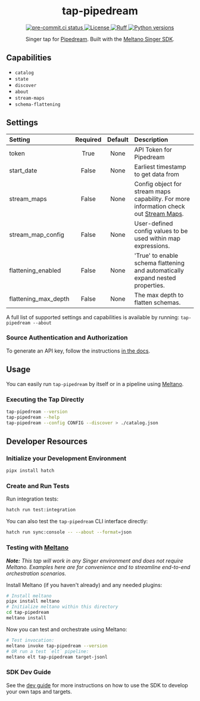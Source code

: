 <div align="center">

# tap-pipedream

<div>
  <a href="https://results.pre-commit.ci/latest/github/reservoir-data/tap-pipedream/main">
    <img alt="pre-commit.ci status" src="https://results.pre-commit.ci/badge/github/reservoir-data/tap-pipedream/main.svg"/>
  </a>
  <a href="https://github.com/reservoir-data/tap-pipedream/blob/main/LICENSE">
    <img alt="License" src="https://img.shields.io/github/license/reservoir-data/tap-pipedream"/>
  </a>
  <a href="https://github.com/astral-sh/ruff">
    <img src="https://img.shields.io/endpoint?url=https://raw.githubusercontent.com/charliermarsh/ruff/main/assets/badge/v2.json" alt="Ruff" style="max-width:100%;">
  </a>
  <a href="https://pypi.org/p/tap-pipedream/">
    <img alt="Python versions" src="https://img.shields.io/pypi/pyversions/tap-pipedream"/>
  </a>
</div>

Singer tap for [Pipedream](https://pipedream.com/). Built with the [Meltano Singer SDK](https://sdk.meltano.com).

</div>

## Capabilities

* `catalog`
* `state`
* `discover`
* `about`
* `stream-maps`
* `schema-flattening`

## Settings

| Setting             | Required | Default | Description |
|:--------------------|:--------:|:-------:|:------------|
| token               | True     | None    | API Token for Pipedream |
| start_date          | False    | None    | Earliest timestamp to get data from |
| stream_maps         | False    | None    | Config object for stream maps capability. For more information check out [Stream Maps](https://sdk.meltano.com/en/latest/stream_maps.html). |
| stream_map_config   | False    | None    | User-defined config values to be used within map expressions. |
| flattening_enabled  | False    | None    | 'True' to enable schema flattening and automatically expand nested properties. |
| flattening_max_depth| False    | None    | The max depth to flatten schemas. |

A full list of supported settings and capabilities is available by running: `tap-pipedream --about`

### Source Authentication and Authorization

To generate an API key, follow the instructions [in the docs](https://pipedream.com/docs/api/auth/#pipedream-api-key).

## Usage

You can easily run `tap-pipedream` by itself or in a pipeline using [Meltano](https://meltano.com/).

### Executing the Tap Directly

```bash
tap-pipedream --version
tap-pipedream --help
tap-pipedream --config CONFIG --discover > ./catalog.json
```

## Developer Resources

### Initialize your Development Environment

```bash
pipx install hatch
```

### Create and Run Tests

Run integration tests:

```bash
hatch run test:integration
```

You can also test the `tap-pipedream` CLI interface directly:

```bash
hatch run sync:console -- --about --format=json
```

### Testing with [Meltano](https://www.meltano.com)

_**Note:** This tap will work in any Singer environment and does not require Meltano.
Examples here are for convenience and to streamline end-to-end orchestration scenarios._

Install Meltano (if you haven't already) and any needed plugins:

```bash
# Install meltano
pipx install meltano
# Initialize meltano within this directory
cd tap-pipedream
meltano install
```

Now you can test and orchestrate using Meltano:

```bash
# Test invocation:
meltano invoke tap-pipedream --version
# OR run a test `elt` pipeline:
meltano elt tap-pipedream target-jsonl
```

### SDK Dev Guide

See the [dev guide](https://sdk.meltano.com/en/latest/dev_guide.html) for more instructions on how to use the SDK to
develop your own taps and targets.
